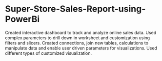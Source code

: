 # Super-Store-Sales-Report-using-PowerBi
Created interactive dashboard to track and analyze online sales data. Used complex parameters to drill down in worksheet and customization using filters and slicers. Created connections, join new tables, calculations to manipulate data and enable user driven parameters for visualizations. Used different types of customized visualization.
